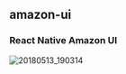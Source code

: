 ## amazon-ui
### React Native Amazon UI
![20180513_190314](https://user-images.githubusercontent.com/10791045/39972558-94e6d498-56e0-11e8-9551-42f077a0f987.GIF)
